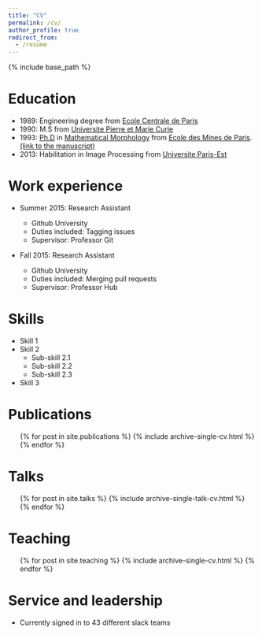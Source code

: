 ```yaml
---
title: "CV"
permalink: /cv/
author_profile: true
redirect_from:
  - /resume
---
```


{% include base_path %}

Education
======
* 1989: Engineering degree from [Ecole Centrale de Paris](http://www.centralesupelec.fr/en)
* 1990: M.S from [Universite Pierre et Marie Curie](http://www.upmc.fr/en/)
* 1993: [Ph.D](http://www.theses.fr/1993ENMP0433) in
  [Mathematical Morphology](https://en.wikipedia.org/wiki/Mathematical_morphology)
  from
  [Ecole des Mines de Paris](http://www.mines-paristech.eu/). [(link to the manuscript)](https://perso.esiee.fr/~talboth/these/talbot_these.pdf) 
* 2013: Habilitation in Image Processing from [Universite Paris-Est](http://www.univ-paris-est.fr/en/)

Work experience
=====
* Summer 2015: Research Assistant
  * Github University
  * Duties included: Tagging issues
  * Supervisor: Professor Git

* Fall 2015: Research Assistant
  * Github University
  * Duties included: Merging pull requests
  * Supervisor: Professor Hub
  
Skills
======
* Skill 1
* Skill 2
  * Sub-skill 2.1
  * Sub-skill 2.2
  * Sub-skill 2.3
* Skill 3

Publications
======
  <ul>{% for post in site.publications %}
    {% include archive-single-cv.html %}
  {% endfor %}</ul>
  
Talks
======
  <ul>{% for post in site.talks %}
    {% include archive-single-talk-cv.html %}
  {% endfor %}</ul>
  
Teaching
======
  <ul>{% for post in site.teaching %}
    {% include archive-single-cv.html %}
  {% endfor %}</ul>
  
Service and leadership
======
* Currently signed in to 43 different slack teams

